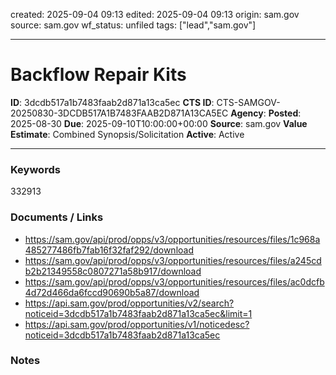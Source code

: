 created: 2025-09-04 09:13
edited: 2025-09-04 09:13
origin: sam.gov
source: sam.gov
wf_status: unfiled
tags: ["lead","sam.gov"]

---

# Backflow Repair Kits

**ID**: 3dcdb517a1b7483faab2d871a13ca5ec
**CTS ID**: CTS-SAMGOV-20250830-3DCDB517A1B7483FAAB2D871A13CA5EC
**Agency**: 
**Posted**: 2025-08-30
**Due**: 2025-09-10T10:00:00+00:00
**Source**: sam.gov
**Value Estimate**: Combined Synopsis/Solicitation
**Active**: Active

---

### Keywords
332913

### Documents / Links
- <https://sam.gov/api/prod/opps/v3/opportunities/resources/files/1c968a485277486fb7fab16f32faf292/download>
- <https://sam.gov/api/prod/opps/v3/opportunities/resources/files/a245cdb2b21349558c0807271a58b917/download>
- <https://sam.gov/api/prod/opps/v3/opportunities/resources/files/ac0dcfb4d72d466da6fccd90690b5a87/download>
- <https://api.sam.gov/prod/opportunities/v2/search?noticeid=3dcdb517a1b7483faab2d871a13ca5ec&limit=1>
- <https://api.sam.gov/prod/opportunities/v1/noticedesc?noticeid=3dcdb517a1b7483faab2d871a13ca5ec>

### Notes


